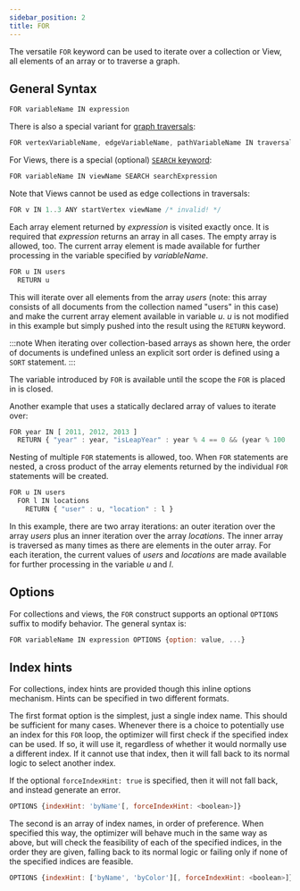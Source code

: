 ```yaml
---
sidebar_position: 2
title: FOR
---
```


The versatile `FOR` keyword can be used to iterate over a collection or View, all elements of an array or to traverse a graph.

## General Syntax

```js
FOR variableName IN expression
```

There is also a special variant for [graph traversals](../../../graphs/graph-queries/traversals.md):

```js
FOR vertexVariableName, edgeVariableName, pathVariableName IN traversalExpression
```

For Views, there is a special (optional) [`SEARCH` keyword](../../../search/operations.md):

```js
FOR variableName IN viewName SEARCH searchExpression
```

Note that Views cannot be used as edge collections in traversals:

```js
FOR v IN 1..3 ANY startVertex viewName /* invalid! */
```

Each array element returned by _expression_ is visited exactly once. It is required that _expression_ returns an array in all cases. The empty array is allowed, too. The current array element is made available for further processing in the variable specified by _variableName_.

```js
FOR u IN users
  RETURN u
```

This will iterate over all elements from the array _users_ (note: this array consists of all documents from the collection named "users" in this case) and make the current array element available in variable _u_. _u_ is not modified in this example but simply pushed into the result using the `RETURN` keyword.

:::note
When iterating over collection-based arrays as shown here, the order of documents is undefined unless an explicit sort order is defined using a `SORT` statement.
:::

The variable introduced by `FOR` is available until the scope the `FOR` is placed in is closed.

Another example that uses a statically declared array of values to iterate over:

```js
FOR year IN [ 2011, 2012, 2013 ]
  RETURN { "year" : year, "isLeapYear" : year % 4 == 0 && (year % 100 != 0 || year % 400 == 0) }
```

Nesting of multiple `FOR` statements is allowed, too. When `FOR` statements are nested, a cross product of the array elements returned by the individual `FOR` statements will be created.

```js
FOR u IN users
  FOR l IN locations
    RETURN { "user" : u, "location" : l }
```

In this example, there are two array iterations: an outer iteration over the array _users_ plus an inner iteration over the array _locations_. The inner array is traversed as many times as there are elements in the outer array.  For each iteration, the current values of _users_ and _locations_ are made available for further processing in the variable _u_ and _l_.

## Options

For collections and views, the `FOR` construct supports an optional `OPTIONS` suffix to modify behavior. The general syntax is:

```js
FOR variableName IN expression OPTIONS {option: value, ...}
```

## Index hints

For collections, index hints are provided though this inline options mechanism. Hints can be specified in two different formats.

The first format option is the simplest, just a single index name. This should be sufficient for many cases. Whenever there is a choice to potentially use an index for this `FOR` loop, the optimizer will first check if the specified index can be used. If so, it will use it, regardless of whether it would normally use a different index. If it cannot use that index, then it will fall back to its normal logic to select another index.

If the optional `forceIndexHint: true` is specified, then it will not fall back, and instead generate an error.

```js
OPTIONS {indexHint: 'byName'[, forceIndexHint: <boolean>]}
```

The second is an array of index names, in order of preference. When specified this way, the optimizer will behave much in the same way as above, but will check the feasibility of each of the specified indices, in the order they are given, falling back to its normal logic or failing only if none of the specified indices are feasible.

```js
OPTIONS {indexHint: ['byName', 'byColor'][, forceIndexHint: <boolean>]}
```
